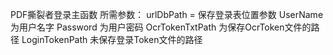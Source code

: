 PDF撕裂者登录主函数
所需参数：
urlDbPath = 保存登录表位置参数
UserName 为用户名字
Password 为用户密码
OcrTokenTxtPath 为保存OcrToken文件的路径
LoginTokenPath 未保存登录Token文件的路径